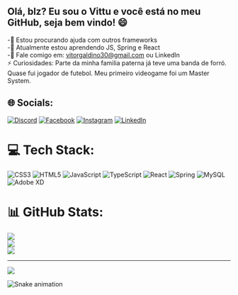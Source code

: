 ## Olá, blz? Eu sou o Vittu e você está no meu GitHub, seja bem vindo! 😄

-🤝 Estou procurando ajuda com outros frameworks<br> -🌱 Atualmente estou aprendendo JS, Spring e React<br> -💬 Fale comigo em: vitorgaldino30@gmail.com ou LinkedIn<br>⚡ Curiosidades: Parte da minha familia paterna já teve uma banda de forró. Quase fui jogador de futebol. Meu primeiro videogame foi um Master System.


## 🌐 Socials:
[![Discord](https://img.shields.io/badge/Discord-%237289DA.svg?logo=discord&logoColor=white)](htttps://discord.gg/Vittu#5855) [![Facebook](https://img.shields.io/badge/Facebook-%231877F2.svg?logo=Facebook&logoColor=white)](https://www.facebook.com/vittugaldino/) [![Instagram](https://img.shields.io/badge/Instagram-%23E4405F.svg?logo=Instagram&logoColor=white)](https://instagram.com/https://www.instagram.com/vitturf/) [![LinkedIn](https://img.shields.io/badge/LinkedIn-%230077B5.svg?logo=linkedin&logoColor=white)](https://linkedin.com/in/https://www.linkedin.com/in/vitor-galdino-3036971ab/) 

# 💻 Tech Stack:
![CSS3](https://img.shields.io/badge/css3-%231572B6.svg?style=flat-square&logo=css3&logoColor=white) ![HTML5](https://img.shields.io/badge/html5-%23E34F26.svg?style=flat-square&logo=html5&logoColor=white) ![JavaScript](https://img.shields.io/badge/javascript-%23323330.svg?style=flat-square&logo=javascript&logoColor=%23F7DF1E) ![TypeScript](https://img.shields.io/badge/typescript-%23007ACC.svg?style=flat-square&logo=typescript&logoColor=white) ![React](https://img.shields.io/badge/react-%2320232a.svg?style=flat-square&logo=react&logoColor=%2361DAFB) ![Spring](https://img.shields.io/badge/spring-%236DB33F.svg?style=flat-square&logo=spring&logoColor=white) ![MySQL](https://img.shields.io/badge/mysql-%2300f.svg?style=flat-square&logo=mysql&logoColor=white) ![Adobe XD](https://img.shields.io/badge/Adobe%20XD-470137?style=flat-square&logo=Adobe%20XD&logoColor=#FF61F6)
# 📊 GitHub Stats:
![](https://github-readme-stats.vercel.app/api?username=VitorGaldino&theme=gotham&hide_border=false&include_all_commits=true&count_private=true)<br/>
![](https://github-readme-streak-stats.herokuapp.com/?user=VitorGaldino&theme=gotham&hide_border=false)<br/>
![](https://github-readme-stats.vercel.app/api/top-langs/?username=VitorGaldino&theme=gotham&hide_border=false&include_all_commits=true&count_private=true&layout=compact)

---
[![](https://visitcount.itsvg.in/api?id=VitorGaldino&icon=9&color=0)](https://visitcount.itsvg.in)

  ![Snake animation](https://github.com/VitorGaldino/VitorGaldino/blob/output/github-contribution-grid-snake.svg)

